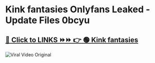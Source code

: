 
 # Kink fantasies Onlyfans Leaked - Update Files 0bcyu

## <h2><a href="https://clipsfans.com/Kink_fantasies&ref=git">🔗 Click to LINKS ⏩⏩ 👉 🟢 Kink fantasies </a></h2>

<a href="https://clipsfans.com/Kink_fantasies&ref=git" rel="nofollow" data-target="animated-image.originalLink"><img src="https://i.ibb.co.com/xMMVF88/686577567.gif" alt="Viral Video Original" style="max-width: 100%; display: inline-block;" data-target="animated-image.originalImage"></a>

